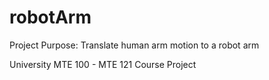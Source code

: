 # robotArm
Project Purpose: Translate human arm motion to a robot arm

University MTE 100 - MTE 121 Course Project
